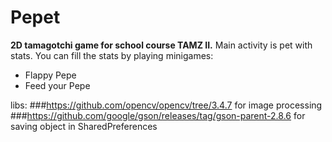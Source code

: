 # Pepet
**2D tamagotchi game for school course TAMZ II.**
Main activity is pet with stats. You can fill the stats by playing minigames:

* Flappy Pepe
* Feed your Pepe

libs:
###https://github.com/opencv/opencv/tree/3.4.7
for image processing
###https://github.com/google/gson/releases/tag/gson-parent-2.8.6
for saving object in SharedPreferences